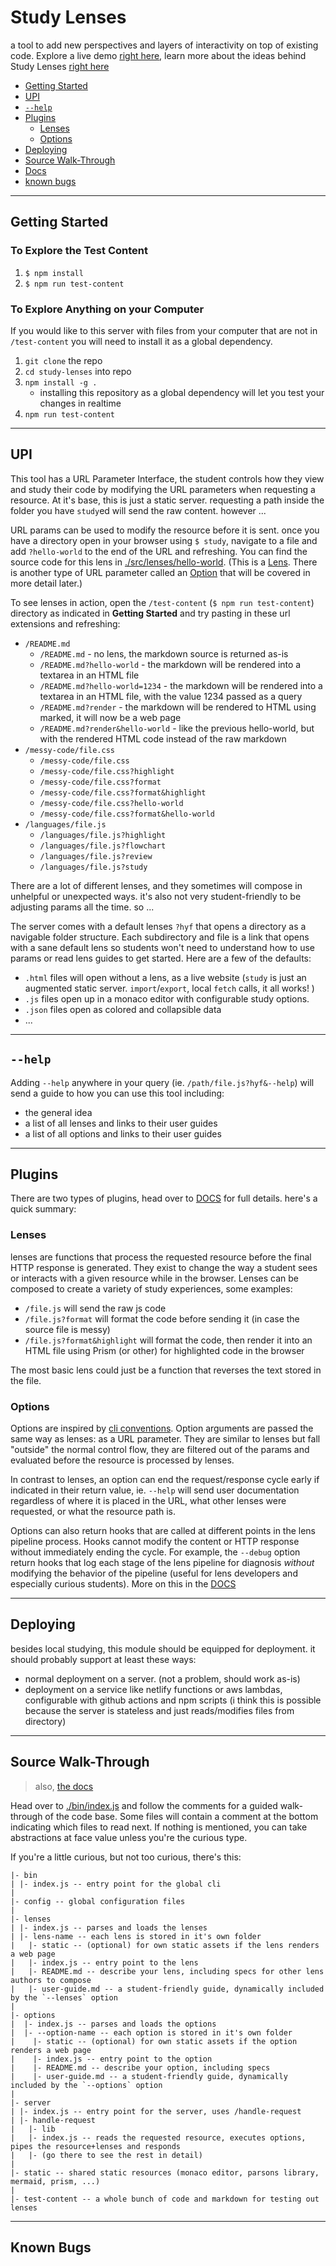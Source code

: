 # Study Lenses

a tool to add new perspectives and layers of interactivity on top of existing
code. Explore a live demo
[right here](https://study-lenses-demo.onrender.com/?--defaults), learn more
about the ideas behind Study Lenses
[right here](https://denepo.js.org)

- [Getting Started](#getting-started)
- [UPI](#upi)
- [`--help`](#--help)
- [Plugins](#plugins)
  - [Lenses](#lenses)
  - [Options](#options)
- [Deploying](#deploying)
- [Source Walk-Through](#source-walk-through)
- [Docs](./DOCS.md)
- [known bugs](#known-bugs)

---

## Getting Started

### To Explore the Test Content

1. `$ npm install`
2. `$ npm run test-content`

### To Explore Anything on your Computer

If you would like to this server with files from your computer that are not in
`/test-content` you will need to install it as a global dependency.

1. `git clone` the repo
2. `cd study-lenses` into repo
3. `npm install -g .`
   - installing this repository as a global dependency will let you test your
     changes in realtime
4. `npm run test-content`

---

## UPI

This tool has a URL Parameter Interface, the student controls how they view and
study their code by modifying the URL parameters when requesting a resource. At
it's base, this is just a static server. requesting a path inside the folder you
have `study`ed will send the raw content. however ...

URL params can be used to modify the resource before it is sent. once you have a
directory open in your browser using `$ study`, navigate to a file and add
`?hello-world` to the end of the URL and refreshing. You can find the source
code for this lens in [./src/lenses/hello-world](./src/lenses/hello-world).
(This is a [Lens](#lens). There is another type of URL parameter called an
[Option](#option) that will be covered in more detail later.)

To see lenses in action, open the `/test-content` (`$ npm run test-content`)
directory as indicated in **Getting Started** and try pasting in these url
extensions and refreshing:

- `/README.md`
  - `/README.md` - no lens, the markdown source is returned as-is
  - `/README.md?hello-world` - the markdown will be rendered into a textarea in
    an HTML file
  - `/README.md?hello-world=1234` - the markdown will be rendered into a
    textarea in an HTML file, with the value 1234 passed as a query
  - `/README.md?render` - the markdown will be rendered to HTML using marked, it
    will now be a web page
  - `/README.md?render&hello-world` - like the previous hello-world, but with
    the rendered HTML code instead of the raw markdown
- `/messy-code/file.css`
  - `/messy-code/file.css`
  - `/messy-code/file.css?highlight`
  - `/messy-code/file.css?format`
  - `/messy-code/file.css?format&highlight`
  - `/messy-code/file.css?hello-world`
  - `/messy-code/file.css?format&hello-world`
- `/languages/file.js`
  - `/languages/file.js?highlight`
  - `/languages/file.js?flowchart`
  - `/languages/file.js?review`
  - `/languages/file.js?study`

There are a lot of different lenses, and they sometimes will compose in
unhelpful or unexpected ways. it's also not very student-friendly to be
adjusting params all the time. so ...

The server comes with a default lenses `?hyf` that opens a directory as a
navigable folder structure. Each subdirectory and file is a link that opens with
a sane default lens so students won't need to understand how to use params or
read lens guides to get started. Here are a few of the defaults:

- `.html` files will open without a lens, as a live website (`study` is just an
  augmented static server. `import`/`export`, local `fetch` calls, it all works!
  )
- `.js` files open up in a monaco editor with configurable study options.
- `.json` files open as colored and collapsible data
- ...

---

## `--help`

Adding `--help` anywhere in your query (ie. `/path/file.js?hyf&--help`) will
send a guide to how you can use this tool including:

- the general idea
- a list of all lenses and links to their user guides
- a list of all options and links to their user guides

---

## Plugins

There are two types of plugins, head over to [DOCS](./DOCS.md) for full details.
here's a quick summary:

### Lenses

lenses are functions that process the requested resource before the final HTTP
response is generated. They exist to change the way a student sees or interacts
with a given resource while in the browser. Lenses can be composed to create a
variety of study experiences, some examples:

- `/file.js` will send the raw js code
- `/file.js?format` will format the code before sending it (in case the source
  file is messy)
- `/file.js?format&highlight` will format the code, then render it into an HTML
  file using Prism (or other) for highlighted code in the browser

The most basic lens could just be a function that reverses the text stored in
the file.

### Options

Options are inspired by
[cli conventions](https://nullprogram.com/blog/2020/08/01/). Option arguments
are passed the same way as lenses: as a URL parameter. They are similar to
lenses but fall "outside" the normal control flow, they are filtered out of the
params and evaluated before the resource is processed by lenses.

In contrast to lenses, an option can end the request/response cycle early if
indicated in their return value, ie. `--help` will send user documentation
regardless of where it is placed in the URL, what other lenses were requested,
or what the resource path is.

Options can also return hooks that are called at different points in the lens
pipeline process. Hooks cannot modify the content or HTTP response without
immediately ending the cycle. For example, the `--debug` option return hooks
that log each stage of the lens pipeline for diagnosis _without_ modifying the
behavior of the pipeline (useful for lens developers and especially curious
students). More on this in the [DOCS](./DOCS.md)

---

## Deploying

besides local studying, this module should be equipped for deployment. it should
probably support at least these ways:

- normal deployment on a server. (not a problem, should work as-is)
- deployment on a service like netlify functions or aws lambdas, configurable
  with github actions and npm scripts (i think this is possible because the
  server is stateless and just reads/modifies files from directory)

---

## Source Walk-Through

> also, [the docs](./DOCS.md)

Head over to [./bin/index.js](./bin/index.js) and follow the comments for a
guided walk-through of the code base. Some files will contain a comment at the
bottom indicating which files to read next. If nothing is mentioned, you can
take abstractions at face value unless you're the curious type.

If you're a little curious, but not too curious, there's this:

```
|- bin
| |- index.js -- entry point for the global cli
|
|- config -- global configuration files
|
|- lenses
| |- index.js -- parses and loads the lenses
| |- lens-name -- each lens is stored in it's own folder
|   |- static -- (optional) for own static assets if the lens renders a web page
|   |- index.js -- entry point to the lens
|   |- README.md -- describe your lens, including specs for other lens authors to compose
|   |- user-guide.md -- a student-friendly guide, dynamically included by the `--lenses` option
|
|- options
|  |- index.js -- parses and loads the options
|  |- --option-name -- each option is stored in it's own folder
|    |- static -- (optional) for own static assets if the option renders a web page
|    |- index.js -- entry point to the option
|    |- README.md -- describe your option, including specs
|    |- user-guide.md -- a student-friendly guide, dynamically included by the `--options` option
|
|- server
| |- index.js -- entry point for the server, uses /handle-request
| |- handle-request
|   |- lib
|   |- index.js -- reads the requested resource, executes options, pipes the resource+lenses and responds
|   |- (go there to see the rest in detail)
|
|- static -- shared static resources (monaco editor, parsons library, mermaid, prism, ...)
|
|- test-content -- a whole bunch of code and markdown for testing out lenses
```

---

## Known Bugs
